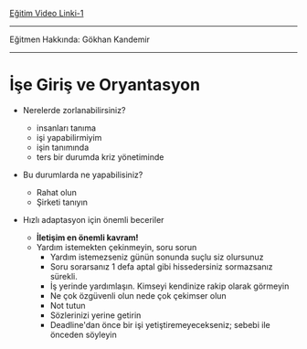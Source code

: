 [Eğitim Video Linki-1](https://www.youtube.com/watch?v=Mjc7r1MGHDo)

---

Eğitmen Hakkında: Gökhan Kandemir

---

# İşe Giriş ve Oryantasyon

* Nerelerde zorlanabilirsiniz? 
    * insanları tanıma
    * işi yapabilirmiyim
    * işin tanımında
    * ters bir durumda kriz yönetiminde

* Bu durumlarda ne yapabilisiniz? 
    * Rahat olun
    * Şirketi tanıyın

* Hızlı adaptasyon için önemli beceriler
    * **İletişim en önemli kavram!**
    * Yardım istemekten çekinmeyin, soru sorun
        * Yardım istemezseniz günün sonunda suçlu siz olursunuz
        * Soru sorarsanız 1 defa aptal gibi hissedersiniz sormazsanız sürekli.
        * İş yerinde yardımlaşın.  Kimseyi kendinize rakip olarak görmeyin
        * Ne çok özgüvenli olun nede çok çekimser olun
        * Not tutun
        * Sözlerinizi yerine getirin
        * Deadline'dan önce bir işi yetiştiremeyecekseniz; sebebi ile önceden söyleyin